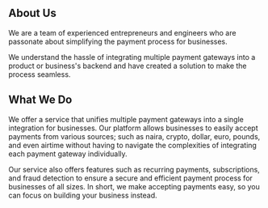 About Us
------------

We are a team of experienced entrepreneurs and engineers who are passonate about simplifying the payment process for businesses. 

We understand the hassle of integrating multiple payment gateways into a product or business's backend and have created a solution to make the process seamless.

What We Do
-----------

We offer a service that unifies multiple payment gateways into a single integration for businesses. Our platform allows businesses to easily accept payments from various sources; such as naira, crypto, dollar, euro, pounds, and even airtime without having to navigate the complexities of integrating each payment gateway individually. 

Our service also offers features such as recurring payments, subscriptions, and fraud detection to ensure a secure and efficient payment process for businesses of all sizes. In short, we make accepting payments easy, so you can focus on building your business instead. 
